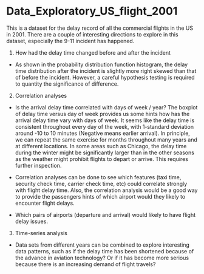 # Data_Exploratory_US_flight_2001

This is a dataset for the delay record of all the commercial flights in the US in 2001.  There are a couple of interesting directions to explore in this dataset, especially the 9-11 incident has happened.

1. How had the delay time changed before and after the incident 
- As shown in the probability distribution function histogram, the delay time distribution after the incident is slightly more right skewed than that of before the incident.  However, a careful hypothesis testing is required to quantity the significance of difference.

2. Correlation analyses
- Is the arrival delay time correlated with days of week / year?  The boxplot of delay time versus day of week provides us some hints how has the arrival delay time vary with days of week.  It seems like the delay time is consistent throughout every day of the week, with 1-standard deviation around -10 to 10 minutes (Negative means earlier arrival).  In principle, we can repeat the same exercise for months throughout many years and at different locations.  In some areas such as Chicago, the delay time during the winter might be significantly larger than in the other seasons as the weather might prohibit flights to depart or arrive.  This requires further inspection.

- Correlation analyses can be done to see which features (taxi time, security check time, carrier check time, etc) could correlate strongly with flight delay time.  Also, the correlation analysis would be a good way to provide the passengers hints of which airport would they likely to encounter flight delays.

- Which pairs of airports (departure and arrival) would likely to have flight delay issues.

3. Time-series analysis
- Data sets from different years can be combined to explore interesting data patterns, such as if the delay time has been shortened because of the advance in aviation technology?  Or if it has become more serious because there is an increasing demand of flight travels?
